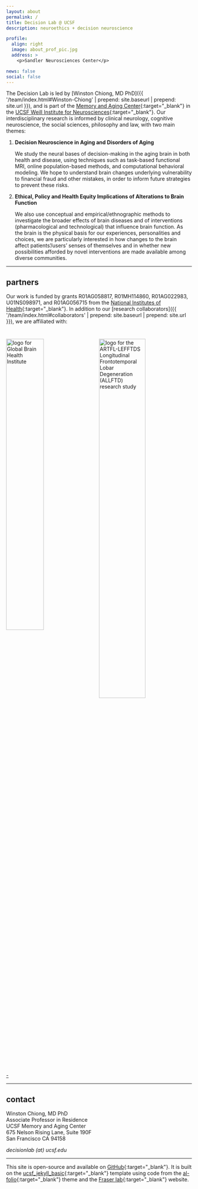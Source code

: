 ```yaml
---
layout: about
permalink: /
title: Decision Lab @ UCSF
description: neuroethics + decision neuroscience

profile: 
  align: right
  image: about_prof_pic.jpg
  address: > 
    <p>Sandler Neurosciences Center</p>

news: false
social: false
---
```

The Decision Lab is led by [Winston Chiong, MD PhD]({{ '/team/index.html#Winston-Chiong' | prepend: site.baseurl | prepend: site.url }}), and is part of the [Memory and Aging Center](http://memory.ucsf.edu){:target="\_blank"} in the [UCSF Weill Institute for Neurosciences](http://weill.ucsf.edu){:target="\_blank"}. Our interdisciplinary research is informed by clinical neurology, cognitive neuroscience, the social sciences, philosophy and law, with two main themes:

1. **Decision Neuroscience in Aging and Disorders of Aging**

   We study the neural bases of decision-making in the aging brain in both health and disease, using techniques such as task-based functional MRI, online population-based methods, and computational behavioral modeling. We hope to understand brain changes underlying vulnerability to financial fraud and other mistakes, in order to inform future strategies to prevent these risks.

2. **Ethical, Policy and Health Equity Implications of Alterations to Brain Function**

   We also use conceptual and empirical/ethnographic methods to investigate the broader effects of brain diseases and of interventions (pharmacological and technological) that influence brain function. As the brain is the physical basis for our experiences, personalities and choices, we are particularly interested in how changes to the brain affect patients’/users’ senses of themselves and in whether new possibilities afforded by novel interventions are made available among diverse communities.

---

## partners

Our work is funded by grants R01AG058817, R01MH114860, R01AG022983, 
U01NS098971, and R01AG056715 from the [National Institutes of Health](http://www.nih.gov){:target="\_blank"}. In addition to our [research collaborators]({{ '/team/index.html#collaborators' | prepend: site.baseurl | prepend: site.url }}), we are affiliated with:

<div class="clearfix" style="width: 100%; padding-bottom: 25px"></div>

<div class="clearfix" style="width: 100%; clear: both;">
    <a href="https://www.gbhi.org" target="_blank"><img style="width: 45%; float: left; padding-bottom: 25px;" valign="center" src="{{ site.baseurl }}/assets/img/about_GBHI_logo_RGB.png" alt="logo for Global Brain Health Institute"></a>
    <a href="https://www.allftd.org" target="_blank"><img style="width: 50%; float: right; padding-bottom: 25px;" valign="center" src="{{ site.baseurl }}/assets/img/about_ALLFTD.png" alt="logo for the ARTFL-LEFFTDS Longitudinal Frontotemporal Lobar Degeneration (ALLFTD) research study"></a>
</div>
<div style="width: 100%; clear: both; margin-bottom: 15px">
</div>

<a rel="me" href="https://neuromatch.social/@winstonchiong"> - </a>

---

## contact
Winston Chiong, MD PhD  
Associate Professor in Residence  
UCSF Memory and Aging Center  
675 Nelson Rising Lane, Suite 190F  
San Francisco CA 94158  

<i class="fa fa-envelope"></i> *decisionlab (at) ucsf.edu*

---

This site is open-source and available on [GitHub](https://github.com/decisionlabucsf/decisionlabucsf.github.io){:target="\_blank"}. It is built on the [ucsf_jekyll_basic](https://github.com/ucsf-web-services/ucsf_jekyll_basic){:target="\_blank"} template using code from the [al-folio](https://github.com/alshedivat/al-folio){:target="\_blank"} theme and the [Fraser lab](http://fraserlab.com){:target="\_blank"} website.
